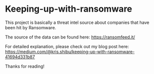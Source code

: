 # Keeping-up-with-ransomware
This project is basically a threat intel source about companies that have been hit by Ransomware.

The source of the data can be found here: https://ransomfeed.it/

For detailed explanation, please check out my blog post here: https://medium.com/@kris.shibu/keeping-up-with-ransomware-41694d331b87

Thanks for reading!

